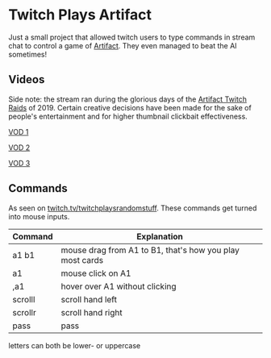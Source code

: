 # Twitch Plays Artifact

Just a small project that allowed twitch users to type commands in stream chat to control a game of [Artifact](https://store.steampowered.com/app/583950/Artifact/). They even managed to beat the AI sometimes!

## Videos

Side note: the stream ran during the glorious days of the [Artifact Twitch Raids](https://knowyourmeme.com/memes/events/artifact-twitch-raids) of 2019. Certain creative decisions have been made for the sake of people's entertainment and for higher thumbnail clickbait effectiveness.

[VOD 1](https://www.youtube.com/watch?v=M4yYAUVNsNg)

[VOD 2](https://www.youtube.com/watch?v=pW01kDX13Sk)

[VOD 3](https://www.youtube.com/watch?v=9HLd2rYP1R4)

## Commands

As seen on [twitch.tv/twitchplaysrandomstuff](https://www.twitch.tv/twitchplaysrandomstuff). These commands get turned into mouse inputs.

|Command|Explanation|
-|-
a1 b1 | mouse drag from A1 to B1, that's how you play most cards
a1 | mouse click on A1
,a1 | hover over A1 without clicking
scrolll | scroll hand left
scrollr | scroll hand right
pass | pass

letters can both be lower- or uppercase
